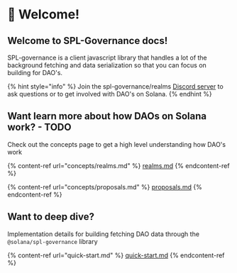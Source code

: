 # 👋 Welcome!

## Welcome to SPL-Governance docs!

SPL-governance is a client javascript library that handles a lot of the background fetching and data serialization so that you can focus on building for DAO's.&#x20;

{% hint style="info" %}
Join the spl-governance/realms [Discord server](http://discord.gg/6UZHcNJFr8) to ask questions or to get involved with DAO's on Solana.
{% endhint %}

## Want learn more about how DAOs on Solana work? - TODO

Check out the concepts page to get a high level understanding how DAO's work

{% content-ref url="concepts/realms.md" %}
[realms.md](concepts/realms.md)
{% endcontent-ref %}

{% content-ref url="concepts/proposals.md" %}
[proposals.md](concepts/proposals.md)
{% endcontent-ref %}

## Want to deep dive?

Implementation details for building fetching DAO data through the `@solana/spl-governance` library &#x20;

{% content-ref url="quick-start.md" %}
[quick-start.md](quick-start.md)
{% endcontent-ref %}
